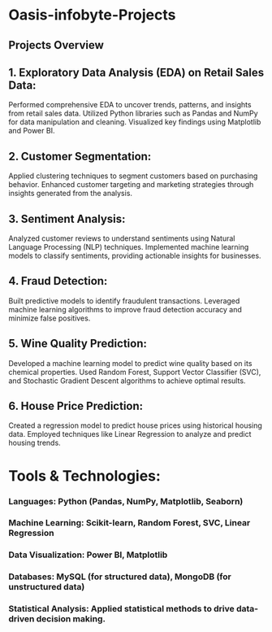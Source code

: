 # Oasis-infobyte-Projects

## Projects Overview

## 1. Exploratory Data Analysis (EDA) on Retail Sales Data:

Performed comprehensive EDA to uncover trends, patterns, and insights from retail sales data.
Utilized Python libraries such as Pandas and NumPy for data manipulation and cleaning.
Visualized key findings using Matplotlib and Power BI.

## 2. Customer Segmentation:

Applied clustering techniques to segment customers based on purchasing behavior.
Enhanced customer targeting and marketing strategies through insights generated from the analysis.

## 3. Sentiment Analysis:

Analyzed customer reviews to understand sentiments using Natural Language Processing (NLP) techniques.
Implemented machine learning models to classify sentiments, providing actionable insights for businesses.

## 4. Fraud Detection:

Built predictive models to identify fraudulent transactions.
Leveraged machine learning algorithms to improve fraud detection accuracy and minimize false positives.

## 5. Wine Quality Prediction:

Developed a machine learning model to predict wine quality based on its chemical properties.
Used Random Forest, Support Vector Classifier (SVC), and Stochastic Gradient Descent algorithms to achieve optimal results.

## 6. House Price Prediction:

Created a regression model to predict house prices using historical housing data.
Employed techniques like Linear Regression to analyze and predict housing trends.

# Tools & Technologies:

### Languages: Python (Pandas, NumPy, Matplotlib, Seaborn)

### Machine Learning: Scikit-learn, Random Forest, SVC, Linear Regression

### Data Visualization: Power BI, Matplotlib

### Databases: MySQL (for structured data), MongoDB (for unstructured data)

### Statistical Analysis: Applied statistical methods to drive data-driven decision making.
